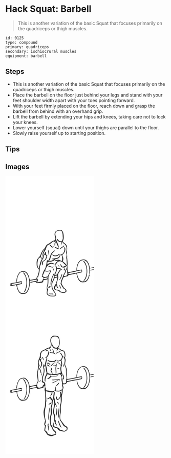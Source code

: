 # Hack Squat: Barbell
> This is another variation of the basic Squat that focuses primarily on the quadriceps or thigh muscles.

``` 
id: 0125 
type: compound 
primary: quadriceps 
secondary: ischiocrural muscles 
equipment: barbell 
``` 

## Steps

 - This is another variation of the basic Squat that focuses primarily on the quadriceps or thigh muscles.
 - Place the barbell on the floor just behind your legs and stand with your feet shoulder width apart with your toes pointing forward.
 - With your feet firmly placed on the floor, reach down and grasp the barbell from behind with an overhand grip.
 - Lift the barbell by extending your hips and knees, taking care not to lock your knees.
 - Lower yourself (squat) down until your thighs are parallel to the floor.
 - Slowly raise yourself up to starting position.

## Tips


## Images

<svg width="276" height="325pt" viewBox="0 0 207 325" xmlns="http://www.w3.org/2000/svg"><g fill="#FFF"><path d="M0 0h207v212.75c-2.97.82-6.01 1.36-9 2.09-1.22-6.33-2.81-13.3-7.93-17.69-3.98-3.5-9.91-2.6-14.29-.45-7.43 5.52-8.97 15.58-9.37 24.24-6.39 1.29-12.72 3.04-19.2 3.83-.23-.44-.67-1.32-.9-1.76-.2-5.34-1.66-10.69-.47-16 .18-5.66-.61-11.3-1.06-16.92.71-5.38-1.41-10.68-.36-16.02.74-5.02.74-10.78-2.63-14.9-2.69-1.96-5.76-3.53-7.27-6.69 3.07-5.32 2.36-11.65 1.65-17.47-.39-3.64-2.21-6.94-5.06-9.22-4.48.15-9.34.39-13.03 3.27-2.87 2.83-3.48 7.4-2.11 11.11 1.05 2.9 2.05 6.31.39 9.19-3.75 1.74-7.87 2.9-10.86 5.93-2.97 3.01-7.83 3.45-10.1 7.23-1.73 2.29-2.17 5.44-4.5 7.28-4.35 3.69-6.7 9.09-8.59 14.34-1.35 4.28-5.81 6.48-7.46 10.6-2.24 4.07-1.65 8.85-1.54 13.29.08 3.62 2.15 6.84 4.8 9.18 1.33 5.78-1.3 11.27-2.7 16.76-1.71 1.59-2.6 3.71-2.93 6-4.95.91-9.83 2.23-14.83 2.85-1.85-3.38-1.67-7.59-3.51-11.06-1.89-4.67-5.52-9.44-10.95-9.81-3.91.47-8.52.83-11.01 4.35-4.75 6.32-6.34 14.41-6.84 22.15-4.69.97-9.62 1.15-14.1 2.95.57.83 1.13 1.67 1.71 2.51l.73-2.22c.13 1.14.27 2.28.4 3.43-.8-.64-2.38-1.93-3.18-2.57.3 1.1.88 3.3 1.18 4.4l.92.43c4.02-1.2 8.21-1.54 12.23-2.71 1.89 3.84 1.92 8.36 3.94 12.19 1.84 4.05 5.03 8.47 9.87 8.78 3.92-.3 8.69.23 11.32-3.36 6.34-7.62 7.37-18.19 6.75-27.74 5.95-.12 11.76-2.48 17.62-2.39.03.45.09 1.34.11 1.78-5.42 2.12-11.57 2.22-16.92 4.08.2.29.6.88.79 1.18 3.99-.46 7.88-1.58 11.87-2.05 1.7 1.36 3.34 3.91 5.84 2.97 3.45-.86 7.28.27 10.51-1.41 2.09-.87 1.86-3.43 2.46-5.24 3.22-.65 6.42-1.36 9.61-2.12-.1 5.14.32 10.4-1.23 15.38-1.11 3.48-.76 7.18-.12 10.71-.64 3.41-1.94 8 1.42 10.41 3.69 3.57 9.2 3.33 13.96 3.47 2.28.22 4.13-1.29 5.97-2.38-.61-6.59-5.91-11.04-8.38-16.86-.86-5.31-2.09-11.45 1.29-16.16 1.49-2.38 2.62-4.96 3.43-7.64 2.21-.5 4.44-.9 6.67-1.26-1.04 4.83-1.7 9.83-3.61 14.42-1.9 3.71-5.95 7.6-4.08 12.08 1.14 3.14 4.78 3.5 7.61 3.96 3.39.08 4.85 3.94 8.03 4.58 3.93 1.1 8.85 2.27 12-1.17 2.05-1.17 1.35-3.5.41-5.16-1.14-2.67-4.87-2.81-5.8-5.65-1.5-3.11-3.8-5.84-4.93-9.1.04-5.24 2.85-9.91 4.86-14.6 3.28-1.1 6.66-1.83 10.08-2.34.29-.62.88-1.87 1.17-2.49 6.19-1.54 12.61-2.14 18.68-4.14 1.45 6.5 2.79 13.62 7.95 18.34 3.47 3.74 9.08 2.56 13.51 1.89 6.22-3.33 8.29-10.87 9.77-17.26-.63.06-1.25.09-1.86.18-.93 6.68-4.41 15.91-12.56 15.69 7.02-5.87 8.46-15.57 8.71-24.19-.22-7.82-1.59-16.15-6.64-22.42-.74-1.15-2.19-1.16-3.36-1.48 3.44 4.45 6.64 9.31 7.59 14.96 1.25 7.36 1.18 15.12-1.11 22.27-1.27 4.03-4.32 7.13-5.84 11.03-6.15.66-10.16-4.71-12.21-9.75-1.07-2.79-1.64-5.74-2.77-8.51.15-.29.44-.87.59-1.16 3.71-.43 7.35-1.27 11.02-2 1.05-2.18.64-4.43-.32-6.55-4.04.74-8.08 1.49-12.1 2.31 2.09-7 2.04-15.09 7.35-20.72 2.3-3.27 6.54-3.13 10.04-3.96 2.87 1.55 6 3.05 7.78 5.94 3.98 6.52 5.25 14.41 4.86 21.96-.18 2.13.07 4.3 1.05 6.23.27-3.22.39-6.44.33-9.67 2.98-.05 5.9-.61 8.78-1.33l.01.85V325H0V0z"/><path d="M119.46 129.51c2.82-1.95 6.43-1.95 9.71-2.29 1.48 1.05 3.56 1.84 3.92 3.86 1.19 4.21 1.14 8.64 1.49 12.97.34 2.86-1.29 5.43-1.88 8.15-3.16.52-6.92-.36-8.79-3.15-.77-1.17-1.8-2.1-3.22-2.39.24 5.46 5.86 7.89 10.67 7.54-.63 2.64-1.56 5.36-.87 8.09 1-2.91 1.62-5.93 2.36-8.91 1.71 2.87 4.17 5.08 7.13 6.62 1.98 2.95 3.62 6.34 3.6 9.97.16 3.76-2.07 7.44-.73 11.17 1.55 3.93-.82 7.98.2 11.95 1 5.21.15 10.7 1.99 15.77-3.66-3.13-6.62-7.13-10.65-9.76 1.16-1.85 1.54-4.03 1.46-6.18.21-2.89-2.06-5.13-2.46-7.89.39-1.87 2.26-2.77 3.4-4.14 3.35-4.2 5.91-11.08 1.55-15.42-.1 1.56-.09 3.11.05 4.67.64 3.62-1.33 7.11-3.07 10.16-2.27 1.9-5.29 3.79-8.34 3.52-.23-.43-.7-1.3-.93-1.73-2.72 1.2-5.01 3.48-8.19 3.44-2.98.75-5.42-1.38-7.95-2.55 1.22 5.04 7.25 4.48 11.23 3.93 1.93-.15 3.13-2.67 5-2.28.37.29 1.11.88 1.48 1.17-1.06 1.84-2.53 3.43-4.18 4.75-4.77 1.54-9.87 1.81-14.73 2.8 1.24.64 2.46 1.35 3.69 2.01l.66-1.28c1.04 1.72-1.98 4-3.69.94l2.2 2.31c-.54-.25-1.62-.74-2.16-.99-1.4 2.73-5.11 1.57-7.5 2.66 4.57-4.95 4.37-11.96 7.44-17.62 2.06-2.39 4.63-4.3 6.68-6.73-.09-.31-.27-.93-.37-1.24-2.45 2.3-5.31 4.13-7.65 6.54-3.86 5.81-3.72 13.46-8.41 18.83-.19-.75-.56-2.25-.74-3.01-2.84 2.74-1.79 6.83-2.78 10.27-1.23 4.03-1.37 8.51-4.01 11.98-3.71 4.84-4.74 10.94-6.89 16.5 1.62 1.12 3.11 2.39 4.58 3.7-1.95 2.4-2.28 5.73-4.13 8.12-3.3.68-6.67 1.04-9.91 2.03-.65-.29-1.96-.85-2.61-1.14l-.04-1.22c.86.05 2.58.14 3.44.18-.1-1.53-.16-3.05-.22-4.58-.34-.36-1.01-1.1-1.34-1.46-.44-2.34.37-4.23 2.44-5.38.43-4.05 2.45-7.72 2.73-11.81.96-4.9-.28-10.2 2.21-14.75 2.33-4.63 1.87-10.45 5.63-14.35 2-2.18 2.02-5.36 1.63-8.11 1.29-.46 2.21-1.34 2.76-2.64 1.13 1.27 2.45 2.34 3.91 3.21-1.41 4.49-2.43 10.81-8 11.74-2.92 2.76-3.6 7.33-1.85 10.91 2.31-2.67.24-6.91 2.84-9.66 5.08-2.01 8.58-7.19 8.05-12.72.52-.68 1.04-1.36 1.57-2.04-.44-.11-1.31-.35-1.75-.47-4.12-.19.51-6.79-4.07-6.3-.78 2.64-1.9 5.16-3.15 7.6-2.1-3.94 1.37-7.99 3.25-11.33 3.11-4.34 2.55-11.26 8.06-13.7 5.37-1.53 8.13-7.2 13.77-8.35-.44.81-1.33 2.44-1.78 3.25 1.76-1.11 3.4-2.38 5.07-3.61a58.16 58.16 0 0 1-3.32 6.48c.2 1.69.4 3.38.65 5.07 2.33-2.66.41-6.72 3-9.35 1.78 4.22 3.48 8.5 5.31 12.71l1.21.63c.13-5.72-3.17-10.8-5.09-16.05-1.78-3.51-.59-7.61-2.08-11.21-1.44-3.37-1.22-7.75 1.51-10.41m-15.8 30.31c.59 3.09 3.6 4.86 5.32 7.34 2.11-.17 4.5-.84 5.51-2.91-1.47.31-2.93.67-4.43.83-2.11-1.78-3.81-4.11-6.4-5.26m29.03 5.86c-2.46 1.14-4.36 3.11-5.2 5.72 2.52-.64 3.52-3.44 5.95-4.27a7.455 7.455 0 0 0 4.48-5.02c-2.35-.02-3.26 2.69-5.23 3.57m-17.41-.33c.31.7.68 1.37 1.1 2.02 2.78 1.32 5.52 2.8 8.55 3.5.01-.44.03-1.32.05-1.76-3.19-1.36-6.39-2.74-9.7-3.76m-15.47 7.02c.62 3.95 1.27 7.89 1.42 11.9 2.34-3.61 1.78-9.01-1.42-11.9z"/><path d="M83.12 187.02c2.38-5.64 4.1-11.97 8.92-16.1-1.49 3.06-3.21 6.02-4.38 9.22-1.93 4.05 1.49 8.77-1.18 12.7-1.61-1.6-2.9-3.58-3.36-5.82zM127.98 185.17c1.24-.16 2.48-.33 3.73-.48 1.55 4.32 2.01 8.89 1.04 13.4-3.31.57-5.48-2.85-8.73-2.46-3.06.31-6.29.67-8.96-1.24 3.63-.88 7.9-.7 10.75-3.52a5.952 5.952 0 0 0 2.17-5.7zM77.35 193.3c1.54-1.41 3.09-2.82 4.66-4.2.89 1.77 1.99 3.46 3.81 4.39-4.86 6.4-4.93 14.8-7.79 22.07-4.51-6.65-2.86-15.08-.68-22.26zM108.23 199.64c2.43-.67 4.96-1.43 6.82-3.22 3.01 1.99 6.5 2.12 9.82.86-3.58 2.41-8.44 5.37-8.23 10.26 2.97-1.05 3.37-4.54 5.69-6.3 3.9-4.02 11.03-1.84 14.04 2.26 1.84 3.16 5.83 4.21 7.45 7.53 1.37 4.32-3.22 6.99-3.7 10.94-.19 4-3.41 6.79-4.52 10.48-1.33 3.91-3.09 7.65-4.7 11.44-1.18 2.42-.51 5.28-1.72 7.67 2.01 3.42 4.05 6.83 6.03 10.27.99 1.74 3.15 2.13 4.59 3.39.65 1.17 1.12 2.42 1.64 3.66-1.19.94-2.12 2.49-3.7 2.76-2.26-.1-4.43-.81-6.62-1.28-3.06-.3-3.82-4.49-7-4.51-2.78-.55-6.99.41-7.84-3.22-.41-2.67 1.39-5.56 3.41-7.29.25 2.89.76 7.17 4.68 6.94a5.735 5.735 0 0 0-2.2-2.75c-.07-2.84-1.24-5.44-2.13-8.08 1.4-5.18 3.3-10.23 4.18-15.53-3.09-6.6 3.18-11.97 6.06-17.29.69.1 2.06.31 2.74.41-2.61-3.8-7.9-4.56-12.09-3.47.19-3.43-1.87-6.11-4.98-7.3.81 1.71 1.88 3.28 3.03 4.78-.2 3.3-.2 6.68-1.05 9.89-1.35 3.25-2.86 6.43-3.68 9.87.65.62 1.3 1.23 1.97 1.83l.09-1.31c1.69-.26 3.39-.53 5.08-.76.12.53.35 1.6.46 2.14-1.99.68-4.04 1.14-6.13 1.39l.01-1.85-2.11.92c.2 6.59-5.41 11.32-5.74 17.74.21 3.1.53 6.2.95 9.28 1.06 3.04 3.11 5.63 4.65 8.44 1.63 2.45 5.18 5.1 3.32 8.38-3.36 1.39-7.16.61-10.69.47-2.82.16-4.82-2.1-6.93-3.6-1.47-3.99-.09-8.13 1.3-11.92-4.69-1.46-1.23-6.46-.12-9.34.7-5.8.55-11.67.52-17.5.2-6.06 4.89-10.57 6.5-16.21-4.68-1.31-9.69 2.45-14.06-.28.87-3.16 2.85-6.08 3.75-9.32l2.12-.84c3.53 1.33 7.11 2.61 10.82 3.39 1.42-.27 2.12-1.65 2.99-2.65-1.21.36-2.35.89-3.46 1.48-3.05-2.16-6.85-2.54-10.41-3.24 1.99-2.96 5.6-3.57 8.71-4.71 1.76.37 3.53.71 5.3 1.06.34 1.26.77 2.51 1.41 3.66.12-1.41.23-2.82.31-4.23-5.1-3.74-12.08-2.71-16.81 1.12.29-1.73.54-3.45.66-5.19 2.89-1.7 6.38-.75 9.52-1.52m20.58 5.62c.32 2.33.59 4.99 2.34 6.77 2.64 2.22 6.65 2.4 9.6.69 1.23-.74 1.81-3.09.3-3.83-2.19 1.26-4.34 3.28-7.06 2.99-2.25-1.73-2.83-4.9-5.18-6.62m-6.7 1.59c1.28 2.28 2.92 4.38 4.92 6.09-.93-2.47-2.52-4.87-4.92-6.09m-10.6 8.12c.17 1.89-.67 5.49 2.04 5.81-.3-2.04-.45-4.31-2.04-5.81m25.15 5.24c.52.13 1.55.4 2.07.53.73-1.88 1.22-4.26-.99-5.43-.42 1.62-.77 3.25-1.08 4.9m-23.25 7.47c-4.49 7.92-7.72 16.96-7.42 26.15.32-.46.96-1.4 1.28-1.86.62-5.2 1.84-10.3 3.42-15.29 1.5-3.22 3.15-6.38 4.5-9.67l-1.78.67m15.32 10.07c-1.03 1.89-2.02 3.82-2.72 5.87 2.57-1.78 3.78-4.76 5.13-7.46 1.17-2.51 2.41-5.29 1.61-8.11-1.7 3.08-2.29 6.63-4.02 9.7m-2.59 16.04c.76 3.55 1.78 7.36 4.19 10.16-.03-3.8-1.73-7.35-4.19-10.16m-25.17 8.31c2.64-.69 4.13-3.03 5.32-5.29-2.59-.06-6.54 2.25-5.32 5.29m1.18 12.31c2.31 3.2 7.18.73 10.34 2.76-.4-1.14-.98-2.57-2.41-2.55-2.65.26-5.31.35-7.93-.21zM198.01 215.71c3.03-.06 6.01-.64 8.99-1.15v3.25c-2.98.47-5.94 1.06-8.84 1.91-.04-1.34-.1-2.67-.15-4.01z"/><path d="M120.54 217.06c3.06-.41 6.16-.29 9.1.72-4.3 3.11-5.82 8.36-8.74 12.54-1.4.26-2.8.46-4.22.58 1.03-4.74 4.79-8.68 3.86-13.84zM141.65 222.96c.38-2.35 1.82-4.27 3.08-6.22.14 4-.4 8.18.74 12.06-.18.84-.53 2.51-.71 3.35-2.51.78-5.07 1.4-7.65 1.89.65-4.09 3.91-7.02 4.54-11.08zM176.38 220.46c1.91-.9 3.65 2.14 1.45 3.08-7.17 1.99-14.59 2.8-21.81 4.55-2.62.01-6.96 2.86-8.48-.06.23-.37.7-1.1.93-1.47 5.12-1.69 10.66-1.67 15.8-3.33 3.89-1.5 8.09-1.79 12.11-2.77zM92.29 221.94c3.95 2.32 8.68.81 12.88.04-1.21 4.41-4.74 7.79-5.48 12.37-3.05.88-6.17 1.47-9.34 1.62-1.07-.97-2.15-1.92-3.24-2.86 2.33-3.42 3.52-7.41 5.18-11.17zM34.17 226.24c2.38-2.65 6.21-1.89 9.3-2.91 9.23 3.72 11.89 14.54 12.44 23.51.15 8.22-1.05 17.2-6.45 23.73-2.72 3.47-7.54 2.72-11.42 2.79-4.63-1.17-7.08-5.8-8.62-9.93-1.26-2.9-1.71-6.03-1.78-9.17 3.87-.34 7.67-1.18 11.41-2.22.18-2.24-.21-4.43-1.2-6.44-4.15.5-8.09 2.11-12.28 2.39.34-.53 1.03-1.6 1.37-2.14.77-6.94 2.23-14.39 7.23-19.61m6.93-.86c2.31 3.39 5.12 6.54 6.25 10.58 3.68 11.91 2.5 25.49-4.37 36.04 2.7-.82 3.99-3.52 4.92-5.95 4.07-10.77 4.11-23.13-.27-33.81-1.5-2.76-2.71-6.95-6.53-6.86zM88.8 240.68c1.94-3.41 6.71-3.25 10.18-3.62l1.25.71c-3 2.86-7.48 3.33-11.43 2.91z"/><path d="M15.54 251.59c6.94-.69 13.7-2.45 20.57-3.55 1.76-.82 1.51 1.57 1.91 2.49-7.37 1.58-14.81 2.88-22.17 4.52-.07-.86-.23-2.6-.31-3.46z"/></g><g fill="#333"><path d="M118.08 129.06c3.69-2.88 8.55-3.12 13.03-3.27 2.85 2.28 4.67 5.58 5.06 9.22.71 5.82 1.42 12.15-1.65 17.47 1.51 3.16 4.58 4.73 7.27 6.69 3.37 4.12 3.37 9.88 2.63 14.9-1.05 5.34 1.07 10.64.36 16.02.45 5.62 1.24 11.26 1.06 16.92-1.19 5.31.27 10.66.47 16 .23.44.67 1.32.9 1.76 6.48-.79 12.81-2.54 19.2-3.83.4-8.66 1.94-18.72 9.37-24.24 4.38-2.15 10.31-3.05 14.29.45 5.12 4.39 6.71 11.36 7.93 17.69 2.99-.73 6.03-1.27 9-2.09v1.81c-2.98.51-5.96 1.09-8.99 1.15.05 1.34.11 2.67.15 4.01 2.9-.85 5.86-1.44 8.84-1.91v2.24l-.01-.85c-2.88.72-5.8 1.28-8.78 1.33.06 3.23-.06 6.45-.33 9.67-.98-1.93-1.23-4.1-1.05-6.23.39-7.55-.88-15.44-4.86-21.96-1.78-2.89-4.91-4.39-7.78-5.94-3.5.83-7.74.69-10.04 3.96-5.31 5.63-5.26 13.72-7.35 20.72 4.02-.82 8.06-1.57 12.1-2.31.96 2.12 1.37 4.37.32 6.55-3.67.73-7.31 1.57-11.02 2-.15.29-.44.87-.59 1.16 1.13 2.77 1.7 5.72 2.77 8.51 2.05 5.04 6.06 10.41 12.21 9.75 1.52-3.9 4.57-7 5.84-11.03 2.29-7.15 2.36-14.91 1.11-22.27-.95-5.65-4.15-10.51-7.59-14.96 1.17.32 2.62.33 3.36 1.48 5.05 6.27 6.42 14.6 6.64 22.42-.25 8.62-1.69 18.32-8.71 24.19 8.15.22 11.63-9.01 12.56-15.69.61-.09 1.23-.12 1.86-.18-1.48 6.39-3.55 13.93-9.77 17.26-4.43.67-10.04 1.85-13.51-1.89-5.16-4.72-6.5-11.84-7.95-18.34-6.07 2-12.49 2.6-18.68 4.14-.29.62-.88 1.87-1.17 2.49-3.42.51-6.8 1.24-10.08 2.34-2.01 4.69-4.82 9.36-4.86 14.6 1.13 3.26 3.43 5.99 4.93 9.1.93 2.84 4.66 2.98 5.8 5.65.94 1.66 1.64 3.99-.41 5.16-3.15 3.44-8.07 2.27-12 1.17-3.18-.64-4.64-4.5-8.03-4.58-2.83-.46-6.47-.82-7.61-3.96-1.87-4.48 2.18-8.37 4.08-12.08 1.91-4.59 2.57-9.59 3.61-14.42-2.23.36-4.46.76-6.67 1.26-.81 2.68-1.94 5.26-3.43 7.64-3.38 4.71-2.15 10.85-1.29 16.16 2.47 5.82 7.77 10.27 8.38 16.86-1.84 1.09-3.69 2.6-5.97 2.38-4.76-.14-10.27.1-13.96-3.47-3.36-2.41-2.06-7-1.42-10.41-.64-3.53-.99-7.23.12-10.71 1.55-4.98 1.13-10.24 1.23-15.38-3.19.76-6.39 1.47-9.61 2.12-.6 1.81-.37 4.37-2.46 5.24-3.23 1.68-7.06.55-10.51 1.41-2.5.94-4.14-1.61-5.84-2.97-3.99.47-7.88 1.59-11.87 2.05-.19-.3-.59-.89-.79-1.18 5.35-1.86 11.5-1.96 16.92-4.08-.02-.44-.08-1.33-.11-1.78-5.86-.09-11.67 2.27-17.62 2.39.62 9.55-.41 20.12-6.75 27.74-2.63 3.59-7.4 3.06-11.32 3.36-4.84-.31-8.03-4.73-9.87-8.78-2.02-3.83-2.05-8.35-3.94-12.19-4.02 1.17-8.21 1.51-12.23 2.71l-.92-.43c-.3-1.1-.88-3.3-1.18-4.4.8.64 2.38 1.93 3.18 2.57-.13-1.15-.27-2.29-.4-3.43l-.73 2.22c-.58-.84-1.14-1.68-1.71-2.51 4.48-1.8 9.41-1.98 14.1-2.95.5-7.74 2.09-15.83 6.84-22.15 2.49-3.52 7.1-3.88 11.01-4.35 5.43.37 9.06 5.14 10.95 9.81 1.84 3.47 1.66 7.68 3.51 11.06 5-.62 9.88-1.94 14.83-2.85.33-2.29 1.22-4.41 2.93-6 1.4-5.49 4.03-10.98 2.7-16.76-2.65-2.34-4.72-5.56-4.8-9.18-.11-4.44-.7-9.22 1.54-13.29 1.65-4.12 6.11-6.32 7.46-10.6 1.89-5.25 4.24-10.65 8.59-14.34 2.33-1.84 2.77-4.99 4.5-7.28 2.27-3.78 7.13-4.22 10.1-7.23 2.99-3.03 7.11-4.19 10.86-5.93 1.66-2.88.66-6.29-.39-9.19-1.37-3.71-.76-8.28 2.11-11.11m1.38.45c-2.73 2.66-2.95 7.04-1.51 10.41 1.49 3.6.3 7.7 2.08 11.21 1.92 5.25 5.22 10.33 5.09 16.05l-1.21-.63c-1.83-4.21-3.53-8.49-5.31-12.71-2.59 2.63-.67 6.69-3 9.35-.25-1.69-.45-3.38-.65-5.07a58.16 58.16 0 0 0 3.32-6.48c-1.67 1.23-3.31 2.5-5.07 3.61.45-.81 1.34-2.44 1.78-3.25-5.64 1.15-8.4 6.82-13.77 8.35-5.51 2.44-4.95 9.36-8.06 13.7-1.88 3.34-5.35 7.39-3.25 11.33 1.25-2.44 2.37-4.96 3.15-7.6 4.58-.49-.05 6.11 4.07 6.3.44.12 1.31.36 1.75.47-.53.68-1.05 1.36-1.57 2.04.53 5.53-2.97 10.71-8.05 12.72-2.6 2.75-.53 6.99-2.84 9.66-1.75-3.58-1.07-8.15 1.85-10.91 5.57-.93 6.59-7.25 8-11.74-1.46-.87-2.78-1.94-3.91-3.21-.55 1.3-1.47 2.18-2.76 2.64.39 2.75.37 5.93-1.63 8.11-3.76 3.9-3.3 9.72-5.63 14.35-2.49 4.55-1.25 9.85-2.21 14.75-.28 4.09-2.3 7.76-2.73 11.81-2.07 1.15-2.88 3.04-2.44 5.38.33.36 1 1.1 1.34 1.46.06 1.53.12 3.05.22 4.58-.86-.04-2.58-.13-3.44-.18l.04 1.22c.65.29 1.96.85 2.61 1.14 3.24-.99 6.61-1.35 9.91-2.03 1.85-2.39 2.18-5.72 4.13-8.12-1.47-1.31-2.96-2.58-4.58-3.7 2.15-5.56 3.18-11.66 6.89-16.5 2.64-3.47 2.78-7.95 4.01-11.98.99-3.44-.06-7.53 2.78-10.27.18.76.55 2.26.74 3.01 4.69-5.37 4.55-13.02 8.41-18.83 2.34-2.41 5.2-4.24 7.65-6.54.1.31.28.93.37 1.24-2.05 2.43-4.62 4.34-6.68 6.73-3.07 5.66-2.87 12.67-7.44 17.62 2.39-1.09 6.1.07 7.5-2.66.54.25 1.62.74 2.16.99l-2.2-2.31c1.71 3.06 4.73.78 3.69-.94l-.66 1.28c-1.23-.66-2.45-1.37-3.69-2.01 4.86-.99 9.96-1.26 14.73-2.8 1.65-1.32 3.12-2.91 4.18-4.75-.37-.29-1.11-.88-1.48-1.17-1.87-.39-3.07 2.13-5 2.28-3.98.55-10.01 1.11-11.23-3.93 2.53 1.17 4.97 3.3 7.95 2.55 3.18.04 5.47-2.24 8.19-3.44.23.43.7 1.3.93 1.73 3.05.27 6.07-1.62 8.34-3.52 1.74-3.05 3.71-6.54 3.07-10.16a30.34 30.34 0 0 1-.05-4.67c4.36 4.34 1.8 11.22-1.55 15.42-1.14 1.37-3.01 2.27-3.4 4.14.4 2.76 2.67 5 2.46 7.89.08 2.15-.3 4.33-1.46 6.18 4.03 2.63 6.99 6.63 10.65 9.76-1.84-5.07-.99-10.56-1.99-15.77-1.02-3.97 1.35-8.02-.2-11.95-1.34-3.73.89-7.41.73-11.17.02-3.63-1.62-7.02-3.6-9.97-2.96-1.54-5.42-3.75-7.13-6.62-.74 2.98-1.36 6-2.36 8.91-.69-2.73.24-5.45.87-8.09-4.81.35-10.43-2.08-10.67-7.54 1.42.29 2.45 1.22 3.22 2.39 1.87 2.79 5.63 3.67 8.79 3.15.59-2.72 2.22-5.29 1.88-8.15-.35-4.33-.3-8.76-1.49-12.97-.36-2.02-2.44-2.81-3.92-3.86-3.28.34-6.89.34-9.71 2.29m-36.34 57.51c.46 2.24 1.75 4.22 3.36 5.82 2.67-3.93-.75-8.65 1.18-12.7 1.17-3.2 2.89-6.16 4.38-9.22-4.82 4.13-6.54 10.46-8.92 16.1m44.86-1.85c.37 2.17-.45 4.34-2.17 5.7-2.85 2.82-7.12 2.64-10.75 3.52 2.67 1.91 5.9 1.55 8.96 1.24 3.25-.39 5.42 3.03 8.73 2.46.97-4.51.51-9.08-1.04-13.4-1.25.15-2.49.32-3.73.48m-50.63 8.13c-2.18 7.18-3.83 15.61.68 22.26 2.86-7.27 2.93-15.67 7.79-22.07-1.82-.93-2.92-2.62-3.81-4.39-1.57 1.38-3.12 2.79-4.66 4.2m30.88 6.34c-3.14.77-6.63-.18-9.52 1.52-.12 1.74-.37 3.46-.66 5.19 4.73-3.83 11.71-4.86 16.81-1.12-.08 1.41-.19 2.82-.31 4.23-.64-1.15-1.07-2.4-1.41-3.66-1.77-.35-3.54-.69-5.3-1.06-3.11 1.14-6.72 1.75-8.71 4.71 3.56.7 7.36 1.08 10.41 3.24 1.11-.59 2.25-1.12 3.46-1.48-.87 1-1.57 2.38-2.99 2.65-3.71-.78-7.29-2.06-10.82-3.39l-2.12.84c-.9 3.24-2.88 6.16-3.75 9.32 4.37 2.73 9.38-1.03 14.06.28-1.61 5.64-6.3 10.15-6.5 16.21.03 5.83.18 11.7-.52 17.5-1.11 2.88-4.57 7.88.12 9.34-1.39 3.79-2.77 7.93-1.3 11.92 2.11 1.5 4.11 3.76 6.93 3.6 3.53.14 7.33.92 10.69-.47 1.86-3.28-1.69-5.93-3.32-8.38-1.54-2.81-3.59-5.4-4.65-8.44-.42-3.08-.74-6.18-.95-9.28.33-6.42 5.94-11.15 5.74-17.74l2.11-.92-.01 1.85c2.09-.25 4.14-.71 6.13-1.39-.11-.54-.34-1.61-.46-2.14-1.69.23-3.39.5-5.08.76l-.09 1.31c-.67-.6-1.32-1.21-1.97-1.83.82-3.44 2.33-6.62 3.68-9.87.85-3.21.85-6.59 1.05-9.89-1.15-1.5-2.22-3.07-3.03-4.78 3.11 1.19 5.17 3.87 4.98 7.3 4.19-1.09 9.48-.33 12.09 3.47-.68-.1-2.05-.31-2.74-.41-2.88 5.32-9.15 10.69-6.06 17.29-.88 5.3-2.78 10.35-4.18 15.53.89 2.64 2.06 5.24 2.13 8.08 1.02.68 1.75 1.6 2.2 2.75-3.92.23-4.43-4.05-4.68-6.94-2.02 1.73-3.82 4.62-3.41 7.29.85 3.63 5.06 2.67 7.84 3.22 3.18.02 3.94 4.21 7 4.51 2.19.47 4.36 1.18 6.62 1.28 1.58-.27 2.51-1.82 3.7-2.76-.52-1.24-.99-2.49-1.64-3.66-1.44-1.26-3.6-1.65-4.59-3.39-1.98-3.44-4.02-6.85-6.03-10.27 1.21-2.39.54-5.25 1.72-7.67 1.61-3.79 3.37-7.53 4.7-11.44 1.11-3.69 4.33-6.48 4.52-10.48.48-3.95 5.07-6.62 3.7-10.94-1.62-3.32-5.61-4.37-7.45-7.53-3.01-4.1-10.14-6.28-14.04-2.26-2.32 1.76-2.72 5.25-5.69 6.3-.21-4.89 4.65-7.85 8.23-10.26-3.32 1.26-6.81 1.13-9.82-.86-1.86 1.79-4.39 2.55-6.82 3.22m12.31 17.42c.93 5.16-2.83 9.1-3.86 13.84 1.42-.12 2.82-.32 4.22-.58 2.92-4.18 4.44-9.43 8.74-12.54-2.94-1.01-6.04-1.13-9.1-.72m21.11 5.9c-.63 4.06-3.89 6.99-4.54 11.08 2.58-.49 5.14-1.11 7.65-1.89.18-.84.53-2.51.71-3.35-1.14-3.88-.6-8.06-.74-12.06-1.26 1.95-2.7 3.87-3.08 6.22m34.73-2.5c-4.02.98-8.22 1.27-12.11 2.77-5.14 1.66-10.68 1.64-15.8 3.33-.23.37-.7 1.1-.93 1.47 1.52 2.92 5.86.07 8.48.06 7.22-1.75 14.64-2.56 21.81-4.55 2.2-.94.46-3.98-1.45-3.08m-84.09 1.48c-1.66 3.76-2.85 7.75-5.18 11.17 1.09.94 2.17 1.89 3.24 2.86 3.17-.15 6.29-.74 9.34-1.62.74-4.58 4.27-7.96 5.48-12.37-4.2.77-8.93 2.28-12.88-.04m-58.12 4.3c-5 5.22-6.46 12.67-7.23 19.61-.34.54-1.03 1.61-1.37 2.14 4.19-.28 8.13-1.89 12.28-2.39.99 2.01 1.38 4.2 1.2 6.44-3.74 1.04-7.54 1.88-11.41 2.22.07 3.14.52 6.27 1.78 9.17 1.54 4.13 3.99 8.76 8.62 9.93 3.88-.07 8.7.68 11.42-2.79 5.4-6.53 6.6-15.51 6.45-23.73-.55-8.97-3.21-19.79-12.44-23.51-3.09 1.02-6.92.26-9.3 2.91m54.63 14.44c3.95.42 8.43-.05 11.43-2.91l-1.25-.71c-3.47.37-8.24.21-10.18 3.62m-73.26 10.91c.08.86.24 2.6.31 3.46 7.36-1.64 14.8-2.94 22.17-4.52-.4-.92-.15-3.31-1.91-2.49-6.87 1.1-13.63 2.86-20.57 3.55z"/><path d="M103.66 159.82c2.59 1.15 4.29 3.48 6.4 5.26 1.5-.16 2.96-.52 4.43-.83-1.01 2.07-3.4 2.74-5.51 2.91-1.72-2.48-4.73-4.25-5.32-7.34zM132.69 165.68c1.97-.88 2.88-3.59 5.23-3.57a7.455 7.455 0 0 1-4.48 5.02c-2.43.83-3.43 3.63-5.95 4.27.84-2.61 2.74-4.58 5.2-5.72zM115.28 165.35c3.31 1.02 6.51 2.4 9.7 3.76-.02.44-.04 1.32-.05 1.76-3.03-.7-5.77-2.18-8.55-3.5-.42-.65-.79-1.32-1.1-2.02zM99.81 172.37c3.2 2.89 3.76 8.29 1.42 11.9-.15-4.01-.8-7.95-1.42-11.9zM128.81 205.26c2.35 1.72 2.93 4.89 5.18 6.62 2.72.29 4.87-1.73 7.06-2.99 1.51.74.93 3.09-.3 3.83-2.95 1.71-6.96 1.53-9.6-.69-1.75-1.78-2.02-4.44-2.34-6.77zM122.11 206.85c2.4 1.22 3.99 3.62 4.92 6.09-2-1.71-3.64-3.81-4.92-6.09zM111.51 214.97c1.59 1.5 1.74 3.77 2.04 5.81-2.71-.32-1.87-3.92-2.04-5.81zM136.66 220.21c.31-1.65.66-3.28 1.08-4.9 2.21 1.17 1.72 3.55.99 5.43-.52-.13-1.55-.4-2.07-.53zM41.1 225.38c3.82-.09 5.03 4.1 6.53 6.86 4.38 10.68 4.34 23.04.27 33.81-.93 2.43-2.22 5.13-4.92 5.95 6.87-10.55 8.05-24.13 4.37-36.04-1.13-4.04-3.94-7.19-6.25-10.58zM113.41 227.68l1.78-.67c-1.35 3.29-3 6.45-4.5 9.67-1.58 4.99-2.8 10.09-3.42 15.29-.32.46-.96 1.4-1.28 1.86-.3-9.19 2.93-18.23 7.42-26.15zM128.73 237.75c1.73-3.07 2.32-6.62 4.02-9.7.8 2.82-.44 5.6-1.61 8.11-1.35 2.7-2.56 5.68-5.13 7.46.7-2.05 1.69-3.98 2.72-5.87zM126.14 253.79c2.46 2.81 4.16 6.36 4.19 10.16-2.41-2.8-3.43-6.61-4.19-10.16zM100.97 262.1c-1.22-3.04 2.73-5.35 5.32-5.29-1.19 2.26-2.68 4.6-5.32 5.29zM102.15 274.41c2.62.56 5.28.47 7.93.21 1.43-.02 2.01 1.41 2.41 2.55-3.16-2.03-8.03.44-10.34-2.76z"/></g></svg>
<svg width="276" height="325pt" viewBox="0 0 207 325" xmlns="http://www.w3.org/2000/svg"><g fill="#FFF"><path d="M0 0h207v137.76c-2.98.83-6.03 1.39-9.04 2.11-1.2-6.35-2.79-13.34-7.93-17.74-4-3.44-9.88-2.55-14.24-.4-7.42 5.48-8.83 15.48-9.43 24.05-7.06 1.77-14.2 3.21-21.4 4.26.13-6.69-1.75-13.28-1.12-19.98.71-5.07-2.62-9.3-3.76-14-.43-5.32 2.7-10.77-.33-15.79 1.5-4.62 1.18-9.83-.79-14.24-1.93-4.1-7.3-2.78-9.99-5.94-1.53-1.67-3.8-1.93-5.93-2.11 4.93-6.08 5.37-14.57 3.51-21.89-.36-2.83-1.75-5.89-4.62-6.89-3.36-.82-6.86-.53-10.29-.57-1.62 1.38-3.45 2.58-4.74 4.31-1.78 3.74-2.11 8.19-.78 12.14 1.15 3.26.92 7.16-1.17 9.98-3.39 1.66-7.21 2.33-10.41 4.4-3.86 2.59-9.28 3.16-11.65 7.65-2.88 3.96-1.05 9.15-3.22 13.32-2.43 5.11-4.13 10.98-2.41 16.57-.09 4.4-1.45 8.74-1.85 13.15-1.85 7.56-.52 15.32.46 22.88.7 3.86-3.73 6.64-2.36 10.52-5.56 1-11.2 1.71-16.64 3.29-1.33-8.07-4.41-18.23-13.59-20.12-3.6 1.04-8.03.85-10.59 4.03-5.15 6.32-6.8 14.74-7.31 22.69-4.7.99-9.6 1.25-14.13 2.94.55.85 1.12 1.69 1.69 2.53l.61-2.2c.16.87.48 2.61.65 3.48-1.1-.86-2.19-1.71-3.29-2.56.28 1.07.83 3.2 1.11 4.27 4.6.61 9.55-2.61 14.4-1.49.26 6.49 2.56 13.31 7.31 17.89 3.51 3.48 8.77 2.12 13.1 1.59 4.01-1.9 6.3-6.08 7.8-10.07 2.65-6.77 2.92-14.17 2.48-21.35 5.25-1.2 10.58-1.98 15.91-2.67-.43 1.15-.87 2.3-1.31 3.45-3.95.35-7.88.96-11.75 1.82-1.53.09-2.27 1.43-2.53 2.78 5.67-1.54 11.46-2.51 17.22-3.55-.11.69-.34 2.08-.45 2.78 5.21-.87 11.08-.67 15.6-3.7.03-1.21.16-2.41.08-3.62l1.42 1.47c.42.03 1.26.09 1.68.11l.86-.15c-.14-2.73-.38-5.45-.71-8.16-1.13-1.94-3.89-2.26-4.95-4.19-.89-4.44-.62-9.21 1.41-13.32 2.05-6.21 3.1-13.19.75-19.47.99-1.27 1.99-2.55 3.02-3.79 1.69 5.38 1.12 11.2 3.13 16.56-.29 1.59-.54 3.19-.76 4.79-2.9 3.81-4.07 8.76-3.74 13.48-.09 1.41.85 2.34 1.66 3.33.45-3.74.06-7.65 1.52-11.2 1.02-2.29 2.43-4.36 3.66-6.53 2.08.58 4.17 1.21 6.31 1.53 1.21-.35 1.62-1.68 2.52-2.43-2.39-.25-4.87-.27-7.05-1.42-.44-.06-1.33-.16-1.77-.21-1.63-6.46-1.07-13.45-4.33-19.46 1.52-4.47 2.06-9.18 3.37-13.71.49-1.35-.18-2.74-.36-4.08 3.81-3.48 6.1-9.62 3.25-14.32-.72 4.02-1.02 8.38-3.4 11.83-1.55 1.33-3.02 2.76-4.72 3.89 1.34-.15 2.67-.32 4.01-.49-.58 4.52-2.72 8.65-3.41 13.15-.34 2.27-1.56 4.24-2.57 6.26l-.96-4.57c-1.47 3.29-1.42 7-.46 10.43 1.6 5.96.03 12.22-2.22 17.8-1.41 3.33-.94 7.02-.86 10.53-.28.7-.56 1.4-.85 2.09l1.74 2.49c1.29.46 2.59.91 3.89 1.37-.21 1.06-.41 2.13-.6 3.2-1.19 1.16-2.31 2.38-3.47 3.58-.06.66-.18 2-.25 2.67-3.19.39-6.29 1.28-9.34 2.26.04-.55.13-1.67.18-2.22-1.01-.49-1.98-1.04-2.92-1.64-.05-1.73-.31-3.45-.18-5.17.76-3.15 3.76-5.56 3.28-9.03-.64-7.37-2.19-14.76-.99-22.18 1.94-3.97 1-8.78 3.64-12.51-2.2-4.04-3.25-9.01-.18-12.96l-.5-1.1c.31.46.94 1.37 1.25 1.83.52 2.24 1.95 3.97 3.08 5.91.66 4.88-1.54 9.63-4.47 13.43.38 3.57 3.07 6.51 3.15 10.21l1.31.99c.12 1.76.25 3.53.38 5.3.28-.39.85-1.16 1.13-1.55-1.46-5.15-1.79-10.66-4.5-15.4 4-3.8 6.9-10.1 4.51-15.46-.62-.28-1.87-.85-2.5-1.13.6-2.74 1.19-5.48 1.88-8.19-.97 1.16-1.92 2.31-2.84 3.51-.5-.44-1.08-.71-1.74-.81.99-.9 1.98-1.79 2.98-2.67-.44-5.58-.46-12.72 5.13-15.85 5.13-1.62 9.43-5 14.58-6.58l-.54 2.53c4.77-3.4 7.13-9.76 5.43-15.41-1.2-4.27-1.57-9.91 2.27-12.97 3.01-1.45 6.65-1.82 9.9-1.1 5.41 1.63 6.53 8.22 6.19 13.1-.21 4.45-.68 10.63-5.68 12.29-3.68 1.4-7.23-1.4-9.32-4.2-.03-.86-.05-1.73-.07-2.59-.45.07-1.37.22-1.83.29.62 2.46.91 5.29 3.03 6.99 2.27 2.09 5.5 2.27 8.42 2.44-.25 2.16-.43 4.33-.44 6.5.57-1.47 1.14-2.94 1.84-4.36.47.47 1.41 1.42 1.88 1.9-.47-1.39-.93-2.77-1.4-4.15 2.71.28 4.86 1.9 6.87 3.59 2.29 1.91 6.11 1.27 7.85 3.94.95 2.68 1.45 5.52 1.68 8.36.07 1.52-.17 3.79-2.17 3.97.91 2.27 2.08 4.53 2.22 7.02.01 3.94-1.55 7.92-.52 11.83 1.59 3.23 3.49 6.5 3.43 10.23-.12 6.01.36 12.01 1.33 17.95.51 1.91-.41 3.71-.93 5.51-.09 2.19-.07 4.39-.28 6.58-1.54 2.59-4.88 2.17-7.4 1.71-.01-3.62-1.27-7.18-.75-10.8-2.5-2.74-.45-6.69-1.51-9.97l-1.44.9c-.01-1.18.05-2.36.01-3.54-.26 3.03 2.62 2.79 2.32.42-2.27-5.61-3.47-12.14-1.06-17.91 1.83-4.24.38-8.94-.86-13.14 1.7-2.5 2.91-5.3 3.17-8.35l.32 2.42c.56-.62 1.12-1.24 1.69-1.86-3.99-2.17-3.39-9-8.87-9.19 2.03 3.09 5.55 6.02 4.73 10.14-.41 4.77-4.8 8.52-9.58 8.21-.86-.81-1.75-1.59-2.65-2.35-.79 2.04.95 3.42 2.77 3.83 2.56-.04 4.98-.99 7.42-1.68.3 3.32.44 6.65.73 9.98-.35.19-1.07.57-1.42.75-1.07-4.02-5.06-7.62-9.4-6.34l.24 1.36c.78-.2 1.56-.41 2.34-.61 2.81 1.49 5.3 3.51 6.11 6.74l-.08-1.5c.44.59.88 1.17 1.32 1.77-2.69 4.94-.88 10.62-.43 15.87-3.31 1.72-6.96 2.46-10.59 3.13.57-4.3.45-8.66-.53-12.88.95-3.66 1.69-7.41 1.54-11.21l-2.05-.52c.08 1.4.17 2.81.26 4.22-2.48-.64-5.02-.6-7.02 1.17 1.16-.26 2.32-.55 3.47-.85 1.12.33 2.25.68 3.37 1.03-2.14 6.28.27 12.71-.38 19.12-2.46-.04-4.92-.09-7.38-.13-.05-3.05-1.29-5.84-3.16-8.21.82-.45 1.64-.9 2.46-1.36-.94-2.1-1.17-4.87-3.52-5.94.38 1.48.81 2.95 1.28 4.41-.7.64-1.38 1.28-2.05 1.95 1.25 2.76 2.75 5.49 3.29 8.51l-1.72 1.47c.32.35.97 1.05 1.29 1.4 6.64.13 13.52.67 19.76-2.16 1.81 3.27 4.98 6.65 3.53 10.66-1.14 4.17 1.45 8.13 1.01 12.33-.34 3.8 1.9 7.27 1.44 11.08-1.74 1.69-3.17 3.97-5.69 4.52-3.29 1.19-6.81.3-10.21.5.34-3.41-.28-6.79-.76-10.15-1.92 2.76-1.39 6.04-.76 9.14-2.42 1.23-4.9 2.93-7.77 2.44-4.6-.57-9.05-2.13-13.72-2.26-.23-2.38-.15-4.92-1.45-7.03-.3-.06-.91-.17-1.21-.22-.29 2.3-.99 4.67-.59 7 1.86 5.11.96 10.65 1.55 15.96.66 6.36-.7 12.66-.69 19.01.12 4.17-2.11 7.88-2.81 11.91-1.88 8.19 1.25 16.29 3.03 24.21-.66 4.01-3.67 8.93-.14 12.35-.54 3.67-1.6 7.3-1.58 11.03 2.51 2.62 4.45 5.65 6.23 8.8 3.75 2.95 8.55 5.07 13.4 3.85 2.28-1.59 4.69-3.01 7.57-2.96.01-2.44.75-5.05-.42-7.33-1.92-2.07-4.54-3.54-5.77-6.19-1.75-3.67-2.76-7.75-5.54-10.85-.94-5.51-.59-11.13.08-16.64.6-4.13 2.93-7.89 2.87-12.13.07-3.43-1.2-6.71-1.37-10.12.43-3.73 2.46-7.13 2.36-10.95-.12-3.19 1.1-6.13 2.58-8.88-.27 3.7.79 7.25 1.34 10.85-.99 6.33-2.7 12.6-2.81 19.05-.21 3.51 1.7 6.61 2.3 9.99 1.25 6.89.17 14.28-3.38 20.36.04.7.11 2.09.15 2.78 2.25 2.22 5.04 3.7 8.16 4.24 4.2.37 4.57 6.39 8.92 6.5 4.09.27 8.18 3.24 12.21 1.27 2.59-.85 4.48-2.85 5.7-5.24-.55-1.96.12-4.86-2.06-5.91-5.7-2.31-8.35-8.24-12.17-12.65-4.59-4.74-3.56-12-2.29-17.88 1.62-6.35-.52-12.9.91-19.27.84-4.37 1.89-8.75 1.86-13.23.13-3.3-.23-6.65.48-9.9.84-4.25 2.23-8.51 1.6-12.9.87-2 2.02-4.01 2.02-6.26-.48-2.26-1.26-4.43-2.04-6.6 3.93.19 9.94-.52 10.2-5.56 7.59-1.35 15.15-2.85 22.69-4.45.12 6.9 2.56 14.12 7.78 18.83 3.27 3.18 8.21 2.02 12.28 1.66 3.72-1.18 5.96-4.83 7.52-8.18 3.52-7.42 4-15.87 3.31-23.94 3.03-.11 6.03-.59 8.99-1.27v3.37c-2.84.94-6.64.25-8.65 2.89 2.91-.3 5.78-.89 8.64-1.48l.01.76V325H0V0m104.63 80.02c.12 1.75.04 3.5-.2 5.23 2.16-.95 2.58-4.35.2-5.23m5.45-.26c.71 2.81 1.73 5.53 2.55 8.3-2.68-.21-5.49-.38-7.82-1.88-.62.51-1.22 1.05-1.8 1.61 4.78 1.59 10.28 1.01 14.25 4.64.09-2.38-1.98-3.44-3.7-4.48.18-2.97-.83-6.54-3.48-8.19m-16.31 5.09c2.06-.37 4.09-.89 6.15-1.29-1.95-1.98-5.03-1.15-6.15 1.29m32.23.98c-1.77.22-3.55.47-5.32.71-.49 1.44-.96 2.9-1.36 4.37 1.25-.64 2.15-1.68 2.89-2.85 2.79-.6 7.37-.74 7.02-4.76-1.09.82-2.15 1.68-3.23 2.53M85.67 98.95c1.91 2.02 2.2 4.91 3.82 7.09.59-2.49-.44-4.82-1.84-6.82-.31-1.03-1.38-.79-1.98-.27m13.46 4.86c-.03 1.43-.54 3.27 1.26 3.92 5.29 2.83 12.63 3.87 17.71.12.22-1.09.46-2.18.7-3.26-1.73.85-3.11 2.23-4.73 3.24-4.23.61-8.55.18-12.57-1.24-.78-.94-1.58-1.85-2.37-2.78m-2.29 10.05c.85-.17 2.57-.51 3.43-.68.96 1 1.96 1.97 2.93 2.97.91-.47 1.81-.94 2.71-1.41-.48-.1-1.46-.3-1.95-.4-1.36-2.93-5.81-4.04-7.12-.48m16.66-2.01c-3.71 1.57-5 5.92-8.47 7.9 3.3.27 4.97-2.73 6.66-5.01 1.4-2 4.04-1.85 6.14-2.53-1.07-1.45-2.93-.6-4.33-.36m-17.27 5.77c.78.18 2.34.54 3.12.71 1.01 1.3 2.41 2.16 3.88 2.85.3-2.77-2.55-3.8-4.22-5.4-.92.62-1.85 1.23-2.78 1.84m38.98 4.66c1.9-1.94 2.37-5.1 1.91-7.68-1.18 2.4-1.66 5.04-1.91 7.68m-14.35 1.64c1.06 2.19 3.74 1.81 5.75 2.07-1.29-2-3.59-2.18-5.75-2.07m12.91 17c2.12 2.92 2.99 7.05.34 9.97 1.26-.14 2.69-.25 3.26-1.6.99-4.1-.88-8.47-3.28-11.7l-.32 3.33m-27.4-.6c-.85 4.01-4.14 6.94-8.04 7.95.29.34.88 1.02 1.17 1.36 3.28.1 6.12-2.61 7.72-5.26 5.68-1.42 12.37 1.22 17.05-3.28-2.72.63-5.39 1.95-8.24 1.61-2.78-.25-5.57-.26-8.31.28-.34-.94-.79-1.83-1.35-2.66m2.23 10.91c.43.34 1.29 1.01 1.72 1.35 5.54.84 11.19-2.09 16.6-.65-.6.42-1.8 1.25-2.41 1.67.54.11 1.62.33 2.16.45.23-1.4.41-2.81.78-4.18-6.28.51-12.53 1.51-18.85 1.36m-29.43 4.74c2.3.14 3.99-1.31 3.58-3.71-1.23 1.19-2.41 2.44-3.58 3.71m29.82 2.62l.36 1.13c5.23-1.25 9.38-5.23 14.77-5.85-.58-.99-2.2-.98-3.06-.4-4.18 1.33-7.79 4.03-12.07 5.12m8.91 7.61c.98.04 1.89.38 2.61-.55 2.47-1.92 5-4.31 5.68-7.48-3.88 1.35-5.01 5.78-8.29 8.03z"/><path d="M175.03 124.05c2.35-2.56 6.11-2.11 9.2-2.98 3.32 1.68 6.82 3.61 8.48 7.13 5.17 9.97 5.41 22.09 1.95 32.65-1.85 4.92-5.18 11.05-11.41 10.34 6.74-5.61 8.27-14.86 8.64-23.14-.02-8.13-1.38-16.79-6.54-23.35-.65-1.27-2.11-1.21-3.28-1.52 3.77 4.94 7.16 10.45 7.81 16.78 1.18 9.78.66 21.04-6.31 28.72-.2.9-.4 1.79-.59 2.7-6.67 1.04-10.89-5.05-12.94-10.47-1.03-2.86-1.41-5.92-2.79-8.65 3.98-.6 7.91-1.53 11.87-2.28 1.21-2.16.79-4.4-.3-6.5-4.08.75-8.15 1.52-12.22 2.3 1.39-2.7 1.44-5.78 2.05-8.69.93-4.8 2.84-9.57 6.38-13.04z"/><path d="M150.13 150.68c9.26-1.28 18.24-3.91 27.46-5.45 1.58 1.05 1.68 2.16.31 3.35-8.58 2.08-17.39 2.97-26 4.89-2.73.52-5.48 1.61-8.27.83.32-3.31 4.07-3.06 6.5-3.62zM34.15 151.21c2.42-2.58 6.22-2.01 9.36-2.9 8.95 3.61 11.74 13.98 12.36 22.71.33 8.49-.83 17.79-6.38 24.56-2.71 3.47-7.51 2.78-11.39 2.83-4.67-1.15-7.15-5.81-8.71-9.97-1.26-2.92-1.68-6.09-1.83-9.24 3.88-.24 7.65-1.18 11.4-2.14.19-2.23-.16-4.42-1.07-6.45-4.15.53-8.1 2.12-12.29 2.37l1.33-2.21c.75-6.93 2.24-14.35 7.22-19.56m6.93-.76c8.9 9.71 9.92 24.24 6.64 36.46-.82 3.72-3.31 6.69-4.6 10.2 3.51-1.64 4.64-5.62 5.78-8.99 2.99-10.24 2.72-21.63-1.57-31.47-1.43-2.56-2.66-6.45-6.25-6.2z"/><path d="M15.46 176.57c7.54-.55 14.79-3.1 22.31-3.53 0 .65-.01 1.96-.02 2.61-7.31 1.47-14.63 2.85-21.92 4.42-.09-.88-.27-2.63-.37-3.5zM115.45 177.4c5.26 2.36 12.17 2.4 17.04-1.04-.3 2.79-.53 5.6-.97 8.38-2.05-1.29.48-5.75-3.34-4.99 1.29 5.15.73 10.75-2.36 15.15-1 .81-2.24 2.49-3.65 1.4-3.33-.48.81-5.76-3.18-5.5.15 2.63-.65 7.42 2.92 8.01 4.03-.47 6.29-4.55 7.87-7.86-.74 5.99 1.1 12.09-.98 17.95-2.71 7.51.13 15.48-1.29 23.16-.99 4.83-.65 9.79.37 14.58 3.48 3.62 5.26 8.4 8.25 12.36 1.31 2.15 4.19 2.13 5.89 3.83 1.3 1.02 1.77 2.63 2.21 4.15-2.12 2.43-5.44 5.3-8.84 3.66-2.14-1.25-4.6-1.4-6.94-1.98-1.55-1.72-2.41-4.3-4.78-5.06-3.19-1.28-7.22-1.16-9.72-3.72-2.57-5.42 2.71-10.49 2.63-15.95-.07-4.65.9-10.27-2.51-13.99-.95-6.99 1.72-13.65 2.25-20.54 1.77 1.6 2.89 3.69 3.46 6 1.36-1.96-.39-4.16-1.02-6.06-1.92-3.89-2.81-8.13-2.87-12.45-3-4.96.26-10.47-.11-15.8-.41-.37-1.23-1.12-1.64-1.5.4-.75.84-1.48 1.31-2.19m5.76 25.56c.52 2.6 2.48 4.67 2.55 7.41.7-1.38.85-2.93 1.11-4.42-1.1-1.14-2.28-2.21-3.66-2.99m2.91 35.12c-.07 1.07.38 1.8 1.36 2.2-.61-7.87 2.18-15.82.1-23.55-1.72 6.98-2.08 14.21-1.46 21.35m-5.42-6.31c-.4 1.74-.68 3.52-.3 5.29 3.57-5.64 4.06-13.09 1.69-19.29-.63 4.65-.31 9.4-1.39 14m-1.43 13.62c-.73 2.46-1.6 5-1.39 7.61 1.29 1.99 2.71 3.9 3.84 5.99 2.08-2.84-2.24-5.08-1.79-8.01.06-1.91 1.16-4.13-.66-5.59m6.36 1.45c.24 2.64.61 5.33 1.8 7.74 1.61 3.32 2.67 7.33 6.12 9.26-1.57-4.41-4.05-8.44-5.43-12.93a8.15 8.15 0 0 0-2.49-4.07z"/><path d="M94.64 178.3c4.64 1.39 9.34 2.64 14.21 2.86-.66 2.86-2.13 5.38-3.64 7.86 3.31-.76 5.4-5.06 4.96-8.27.86-.16 2.58-.46 3.44-.61-.96 6.67-1.09 13.66-4.19 19.81-1.14 2.19-.85 4.7-.96 7.08.02 2.77-1.49 5.2-1.94 7.88-1.25 5.62.8 11.34-.24 16.98-.41 2.76-1.67 5.3-2.06 8.06-.52 6.07.14 12.19 1.27 18.15.5 3.22 3.96 4.73 4.45 7.92.82 3.65 3.66 6.28 6.61 8.32.35 1.34.97 2.6 1.22 3.96-.06.2-.19.58-.25.78-3.3-.03-6.36 1.43-9.63 1.54-2.96-.32-5.77-1.49-8.39-2.87-1.25-3.18-3.03-6.37-6.4-7.67.65-3.95 1.18-7.95 1.86-11.87-.47-.44-1.39-1.32-1.85-1.76.87-3.25 2.24-6.54 1.24-9.94-2.45-10.6-2.65-21.82.36-32.34 1.13-3.28-.17-6.8.84-10.12.21-1.63 1.18-3.41.26-5 .05-2.07.3-4.16-.15-6.21-.98-4.78-.62-9.7-1.02-14.54m3.47 17.68c.21.31.62.93.82 1.25 2.06-.81 3.99-1.91 5.92-3 1.12 2.15 1.18 6.04 4.6 5.08-.19-3.01-1.86-5.57-3.13-8.21-2.66 1.76-5.42 3.35-8.21 4.88m3.05 13.61c2.95-.38 6.99-1.59 6.38-5.45-1.87 2.17-5.31 2.57-6.38 5.45m1.54 10.92c-1.08 6.93-2.4 13.91-2.03 20.96.3 1.66.03 4.13 2.11 4.67-1.97-10.12 1.1-20.27 1.76-30.36-.9 1.45-1.63 3.01-1.84 4.73m-3.55 35.61c-.72 1.97.37 3.93.65 5.87.75 2.98-.3 6.43 1.72 9.03-.66-4.02.9-8.06-.41-12.01-1.05-2.23.68-4.07 1.85-5.78-1.39.79-3.05 1.35-3.81 2.89z"/></g><g fill="#333"><path d="M106.9 52.94c1.29-1.73 3.12-2.93 4.74-4.31 3.43.04 6.93-.25 10.29.57 2.87 1 4.26 4.06 4.62 6.89 1.86 7.32 1.42 15.81-3.51 21.89 2.13.18 4.4.44 5.93 2.11 2.69 3.16 8.06 1.84 9.99 5.94 1.97 4.41 2.29 9.62.79 14.24 3.03 5.02-.1 10.47.33 15.79 1.14 4.7 4.47 8.93 3.76 14-.63 6.7 1.25 13.29 1.12 19.98 7.2-1.05 14.34-2.49 21.4-4.26.6-8.57 2.01-18.57 9.43-24.05 4.36-2.15 10.24-3.04 14.24.4 5.14 4.4 6.73 11.39 7.93 17.74 3.01-.72 6.06-1.28 9.04-2.11v1.67c-2.96.68-5.96 1.16-8.99 1.27.69 8.07.21 16.52-3.31 23.94-1.56 3.35-3.8 7-7.52 8.18-4.07.36-9.01 1.52-12.28-1.66-5.22-4.71-7.66-11.93-7.78-18.83-7.54 1.6-15.1 3.1-22.69 4.45-.26 5.04-6.27 5.75-10.2 5.56.78 2.17 1.56 4.34 2.04 6.6 0 2.25-1.15 4.26-2.02 6.26.63 4.39-.76 8.65-1.6 12.9-.71 3.25-.35 6.6-.48 9.9.03 4.48-1.02 8.86-1.86 13.23-1.43 6.37.71 12.92-.91 19.27-1.27 5.88-2.3 13.14 2.29 17.88 3.82 4.41 6.47 10.34 12.17 12.65 2.18 1.05 1.51 3.95 2.06 5.91-1.22 2.39-3.11 4.39-5.7 5.24-4.03 1.97-8.12-1-12.21-1.27-4.35-.11-4.72-6.13-8.92-6.5-3.12-.54-5.91-2.02-8.16-4.24-.04-.69-.11-2.08-.15-2.78 3.55-6.08 4.63-13.47 3.38-20.36-.6-3.38-2.51-6.48-2.3-9.99.11-6.45 1.82-12.72 2.81-19.05-.55-3.6-1.61-7.15-1.34-10.85-1.48 2.75-2.7 5.69-2.58 8.88.1 3.82-1.93 7.22-2.36 10.95.17 3.41 1.44 6.69 1.37 10.12.06 4.24-2.27 8-2.87 12.13-.67 5.51-1.02 11.13-.08 16.64 2.78 3.1 3.79 7.18 5.54 10.85 1.23 2.65 3.85 4.12 5.77 6.19 1.17 2.28.43 4.89.42 7.33-2.88-.05-5.29 1.37-7.57 2.96-4.85 1.22-9.65-.9-13.4-3.85-1.78-3.15-3.72-6.18-6.23-8.8-.02-3.73 1.04-7.36 1.58-11.03-3.53-3.42-.52-8.34.14-12.35-1.78-7.92-4.91-16.02-3.03-24.21.7-4.03 2.93-7.74 2.81-11.91-.01-6.35 1.35-12.65.69-19.01-.59-5.31.31-10.85-1.55-15.96-.4-2.33.3-4.7.59-7 .3.05.91.16 1.21.22 1.3 2.11 1.22 4.65 1.45 7.03 4.67.13 9.12 1.69 13.72 2.26 2.87.49 5.35-1.21 7.77-2.44-.63-3.1-1.16-6.38.76-9.14.48 3.36 1.1 6.74.76 10.15 3.4-.2 6.92.69 10.21-.5 2.52-.55 3.95-2.83 5.69-4.52.46-3.81-1.78-7.28-1.44-11.08.44-4.2-2.15-8.16-1.01-12.33 1.45-4.01-1.72-7.39-3.53-10.66-6.24 2.83-13.12 2.29-19.76 2.16-.32-.35-.97-1.05-1.29-1.4l1.72-1.47c-.54-3.02-2.04-5.75-3.29-8.51.67-.67 1.35-1.31 2.05-1.95-.47-1.46-.9-2.93-1.28-4.41 2.35 1.07 2.58 3.84 3.52 5.94-.82.46-1.64.91-2.46 1.36 1.87 2.37 3.11 5.16 3.16 8.21 2.46.04 4.92.09 7.38.13.65-6.41-1.76-12.84.38-19.12-1.12-.35-2.25-.7-3.37-1.03-1.15.3-2.31.59-3.47.85 2-1.77 4.54-1.81 7.02-1.17-.09-1.41-.18-2.82-.26-4.22l2.05.52c.15 3.8-.59 7.55-1.54 11.21.98 4.22 1.1 8.58.53 12.88 3.63-.67 7.28-1.41 10.59-3.13-.45-5.25-2.26-10.93.43-15.87-.44-.6-.88-1.18-1.32-1.77l.08 1.5c-.81-3.23-3.3-5.25-6.11-6.74-.78.2-1.56.41-2.34.61l-.24-1.36c4.34-1.28 8.33 2.32 9.4 6.34.35-.18 1.07-.56 1.42-.75-.29-3.33-.43-6.66-.73-9.98-2.44.69-4.86 1.64-7.42 1.68-1.82-.41-3.56-1.79-2.77-3.83.9.76 1.79 1.54 2.65 2.35 4.78.31 9.17-3.44 9.58-8.21.82-4.12-2.7-7.05-4.73-10.14 5.48.19 4.88 7.02 8.87 9.19-.57.62-1.13 1.24-1.69 1.86l-.32-2.42c-.26 3.05-1.47 5.85-3.17 8.35 1.24 4.2 2.69 8.9.86 13.14-2.41 5.77-1.21 12.3 1.06 17.91.3 2.37-2.58 2.61-2.32-.42.04 1.18-.02 2.36-.01 3.54l1.44-.9c1.06 3.28-.99 7.23 1.51 9.97-.52 3.62.74 7.18.75 10.8 2.52.46 5.86.88 7.4-1.71.21-2.19.19-4.39.28-6.58.52-1.8 1.44-3.6.93-5.51-.97-5.94-1.45-11.94-1.33-17.95.06-3.73-1.84-7-3.43-10.23-1.03-3.91.53-7.89.52-11.83-.14-2.49-1.31-4.75-2.22-7.02 2-.18 2.24-2.45 2.17-3.97-.23-2.84-.73-5.68-1.68-8.36-1.74-2.67-5.56-2.03-7.85-3.94-2.01-1.69-4.16-3.31-6.87-3.59.47 1.38.93 2.76 1.4 4.15-.47-.48-1.41-1.43-1.88-1.9-.7 1.42-1.27 2.89-1.84 4.36.01-2.17.19-4.34.44-6.5-2.92-.17-6.15-.35-8.42-2.44-2.12-1.7-2.41-4.53-3.03-6.99.46-.07 1.38-.22 1.83-.29.02.86.04 1.73.07 2.59 2.09 2.8 5.64 5.6 9.32 4.2 5-1.66 5.47-7.84 5.68-12.29.34-4.88-.78-11.47-6.19-13.1-3.25-.72-6.89-.35-9.9 1.1-3.84 3.06-3.47 8.7-2.27 12.97 1.7 5.65-.66 12.01-5.43 15.41l.54-2.53c-5.15 1.58-9.45 4.96-14.58 6.58-5.59 3.13-5.57 10.27-5.13 15.85-1 .88-1.99 1.77-2.98 2.67.66.1 1.24.37 1.74.81.92-1.2 1.87-2.35 2.84-3.51-.69 2.71-1.28 5.45-1.88 8.19.63.28 1.88.85 2.5 1.13 2.39 5.36-.51 11.66-4.51 15.46 2.71 4.74 3.04 10.25 4.5 15.4-.28.39-.85 1.16-1.13 1.55-.13-1.77-.26-3.54-.38-5.3l-1.31-.99c-.08-3.7-2.77-6.64-3.15-10.21 2.93-3.8 5.13-8.55 4.47-13.43-1.13-1.94-2.56-3.67-3.08-5.91-.31-.46-.94-1.37-1.25-1.83l.5 1.1c-3.07 3.95-2.02 8.92.18 12.96-2.64 3.73-1.7 8.54-3.64 12.51-1.2 7.42.35 14.81.99 22.18.48 3.47-2.52 5.88-3.28 9.03-.13 1.72.13 3.44.18 5.17.94.6 1.91 1.15 2.92 1.64-.05.55-.14 1.67-.18 2.22 3.05-.98 6.15-1.87 9.34-2.26.07-.67.19-2.01.25-2.67 1.16-1.2 2.28-2.42 3.47-3.58.19-1.07.39-2.14.6-3.2-1.3-.46-2.6-.91-3.89-1.37l-1.74-2.49c.29-.69.57-1.39.85-2.09-.08-3.51-.55-7.2.86-10.53 2.25-5.58 3.82-11.84 2.22-17.8-.96-3.43-1.01-7.14.46-10.43l.96 4.57c1.01-2.02 2.23-3.99 2.57-6.26.69-4.5 2.83-8.63 3.41-13.15-1.34.17-2.67.34-4.01.49 1.7-1.13 3.17-2.56 4.72-3.89 2.38-3.45 2.68-7.81 3.4-11.83 2.85 4.7.56 10.84-3.25 14.32.18 1.34.85 2.73.36 4.08-1.31 4.53-1.85 9.24-3.37 13.71 3.26 6.01 2.7 13 4.33 19.46.44.05 1.33.15 1.77.21 2.18 1.15 4.66 1.17 7.05 1.42-.9.75-1.31 2.08-2.52 2.43-2.14-.32-4.23-.95-6.31-1.53-1.23 2.17-2.64 4.24-3.66 6.53-1.46 3.55-1.07 7.46-1.52 11.2-.81-.99-1.75-1.92-1.66-3.33-.33-4.72.84-9.67 3.74-13.48.22-1.6.47-3.2.76-4.79-2.01-5.36-1.44-11.18-3.13-16.56a156.64 156.64 0 0 0-3.02 3.79c2.35 6.28 1.3 13.26-.75 19.47-2.03 4.11-2.3 8.88-1.41 13.32 1.06 1.93 3.82 2.25 4.95 4.19.33 2.71.57 5.43.71 8.16l-.86.15c-.42-.02-1.26-.08-1.68-.11l-1.42-1.47c.08 1.21-.05 2.41-.08 3.62-4.52 3.03-10.39 2.83-15.6 3.7.11-.7.34-2.09.45-2.78-5.76 1.04-11.55 2.01-17.22 3.55.26-1.35 1-2.69 2.53-2.78 3.87-.86 7.8-1.47 11.75-1.82.44-1.15.88-2.3 1.31-3.45-5.33.69-10.66 1.47-15.91 2.67.44 7.18.17 14.58-2.48 21.35-1.5 3.99-3.79 8.17-7.8 10.07-4.33.53-9.59 1.89-13.1-1.59-4.75-4.58-7.05-11.4-7.31-17.89-4.85-1.12-9.8 2.1-14.4 1.49-.28-1.07-.83-3.2-1.11-4.27 1.1.85 2.19 1.7 3.29 2.56-.17-.87-.49-2.61-.65-3.48l-.61 2.2c-.57-.84-1.14-1.68-1.69-2.53 4.53-1.69 9.43-1.95 14.13-2.94.51-7.95 2.16-16.37 7.31-22.69 2.56-3.18 6.99-2.99 10.59-4.03 9.18 1.89 12.26 12.05 13.59 20.12 5.44-1.58 11.08-2.29 16.64-3.29-1.37-3.88 3.06-6.66 2.36-10.52-.98-7.56-2.31-15.32-.46-22.88.4-4.41 1.76-8.75 1.85-13.15-1.72-5.59-.02-11.46 2.41-16.57 2.17-4.17.34-9.36 3.22-13.32 2.37-4.49 7.79-5.06 11.65-7.65 3.2-2.07 7.02-2.74 10.41-4.4 2.09-2.82 2.32-6.72 1.17-9.98-1.33-3.95-1-8.4.78-12.14m68.13 71.11c-3.54 3.47-5.45 8.24-6.38 13.04-.61 2.91-.66 5.99-2.05 8.69 4.07-.78 8.14-1.55 12.22-2.3 1.09 2.1 1.51 4.34.3 6.5-3.96.75-7.89 1.68-11.87 2.28 1.38 2.73 1.76 5.79 2.79 8.65 2.05 5.42 6.27 11.51 12.94 10.47.19-.91.39-1.8.59-2.7 6.97-7.68 7.49-18.94 6.31-28.72-.65-6.33-4.04-11.84-7.81-16.78 1.17.31 2.63.25 3.28 1.52 5.16 6.56 6.52 15.22 6.54 23.35-.37 8.28-1.9 17.53-8.64 23.14 6.23.71 9.56-5.42 11.41-10.34 3.46-10.56 3.22-22.68-1.95-32.65-1.66-3.52-5.16-5.45-8.48-7.13-3.09.87-6.85.42-9.2 2.98m-24.9 26.63c-2.43.56-6.18.31-6.5 3.62 2.79.78 5.54-.31 8.27-.83 8.61-1.92 17.42-2.81 26-4.89 1.37-1.19 1.27-2.3-.31-3.35-9.22 1.54-18.2 4.17-27.46 5.45m-115.98.53c-4.98 5.21-6.47 12.63-7.22 19.56l-1.33 2.21c4.19-.25 8.14-1.84 12.29-2.37.91 2.03 1.26 4.22 1.07 6.45-3.75.96-7.52 1.9-11.4 2.14.15 3.15.57 6.32 1.83 9.24 1.56 4.16 4.04 8.82 8.71 9.97 3.88-.05 8.68.64 11.39-2.83 5.55-6.77 6.71-16.07 6.38-24.56-.62-8.73-3.41-19.1-12.36-22.71-3.14.89-6.94.32-9.36 2.9m-18.69 25.36c.1.87.28 2.62.37 3.5 7.29-1.57 14.61-2.95 21.92-4.42.01-.65.02-1.96.02-2.61-7.52.43-14.77 2.98-22.31 3.53m99.99.83c-.47.71-.91 1.44-1.31 2.19.41.38 1.23 1.13 1.64 1.5.37 5.33-2.89 10.84.11 15.8.06 4.32.95 8.56 2.87 12.45.63 1.9 2.38 4.1 1.02 6.06-.57-2.31-1.69-4.4-3.46-6-.53 6.89-3.2 13.55-2.25 20.54 3.41 3.72 2.44 9.34 2.51 13.99.08 5.46-5.2 10.53-2.63 15.95 2.5 2.56 6.53 2.44 9.72 3.72 2.37.76 3.23 3.34 4.78 5.06 2.34.58 4.8.73 6.94 1.98 3.4 1.64 6.72-1.23 8.84-3.66-.44-1.52-.91-3.13-2.21-4.15-1.7-1.7-4.58-1.68-5.89-3.83-2.99-3.96-4.77-8.74-8.25-12.36-1.02-4.79-1.36-9.75-.37-14.58 1.42-7.68-1.42-15.65 1.29-23.16 2.08-5.86.24-11.96.98-17.95-1.58 3.31-3.84 7.39-7.87 7.86-3.57-.59-2.77-5.38-2.92-8.01 3.99-.26-.15 5.02 3.18 5.5 1.41 1.09 2.65-.59 3.65-1.4 3.09-4.4 3.65-10 2.36-15.15 3.82-.76 1.29 3.7 3.34 4.99.44-2.78.67-5.59.97-8.38-4.87 3.44-11.78 3.4-17.04 1.04m-20.81.9c.4 4.84.04 9.76 1.02 14.54.45 2.05.2 4.14.15 6.21.92 1.59-.05 3.37-.26 5-1.01 3.32.29 6.84-.84 10.12-3.01 10.52-2.81 21.74-.36 32.34 1 3.4-.37 6.69-1.24 9.94.46.44 1.38 1.32 1.85 1.76-.68 3.92-1.21 7.92-1.86 11.87 3.37 1.3 5.15 4.49 6.4 7.67 2.62 1.38 5.43 2.55 8.39 2.87 3.27-.11 6.33-1.57 9.63-1.54.06-.2.19-.58.25-.78-.25-1.36-.87-2.62-1.22-3.96-2.95-2.04-5.79-4.67-6.61-8.32-.49-3.19-3.95-4.7-4.45-7.92-1.13-5.96-1.79-12.08-1.27-18.15.39-2.76 1.65-5.3 2.06-8.06 1.04-5.64-1.01-11.36.24-16.98.45-2.68 1.96-5.11 1.94-7.88.11-2.38-.18-4.89.96-7.08 3.1-6.15 3.23-13.14 4.19-19.81-.86.15-2.58.45-3.44.61.44 3.21-1.65 7.51-4.96 8.27 1.51-2.48 2.98-5 3.64-7.86-4.87-.22-9.57-1.47-14.21-2.86z"/><path d="M104.63 80.02c2.38.88 1.96 4.28-.2 5.23.24-1.73.32-3.48.2-5.23zM110.08 79.76c2.65 1.65 3.66 5.22 3.48 8.19 1.72 1.04 3.79 2.1 3.7 4.48-3.97-3.63-9.47-3.05-14.25-4.64.58-.56 1.18-1.1 1.8-1.61 2.33 1.5 5.14 1.67 7.82 1.88-.82-2.77-1.84-5.49-2.55-8.3zM93.77 84.85c1.12-2.44 4.2-3.27 6.15-1.29-2.06.4-4.09.92-6.15 1.29zM126 85.83c1.08-.85 2.14-1.71 3.23-2.53.35 4.02-4.23 4.16-7.02 4.76-.74 1.17-1.64 2.21-2.89 2.85.4-1.47.87-2.93 1.36-4.37 1.77-.24 3.55-.49 5.32-.71zM85.67 98.95c.6-.52 1.67-.76 1.98.27 1.4 2 2.43 4.33 1.84 6.82-1.62-2.18-1.91-5.07-3.82-7.09zM99.13 103.81c.79.93 1.59 1.84 2.37 2.78 4.02 1.42 8.34 1.85 12.57 1.24 1.62-1.01 3-2.39 4.73-3.24-.24 1.08-.48 2.17-.7 3.26-5.08 3.75-12.42 2.71-17.71-.12-1.8-.65-1.29-2.49-1.26-3.92zM96.84 113.86c1.31-3.56 5.76-2.45 7.12.48.49.1 1.47.3 1.95.4-.9.47-1.8.94-2.71 1.41-.97-1-1.97-1.97-2.93-2.97-.86.17-2.58.51-3.43.68zM113.5 111.85c1.4-.24 3.26-1.09 4.33.36-2.1.68-4.74.53-6.14 2.53-1.69 2.28-3.36 5.28-6.66 5.01 3.47-1.98 4.76-6.33 8.47-7.9zM96.23 117.62c.93-.61 1.86-1.22 2.78-1.84 1.67 1.6 4.52 2.63 4.22 5.4-1.47-.69-2.87-1.55-3.88-2.85-.78-.17-2.34-.53-3.12-.71zM135.21 122.28c.25-2.64.73-5.28 1.91-7.68.46 2.58-.01 5.74-1.91 7.68zM120.86 123.92c2.16-.11 4.46.07 5.75 2.07-2.01-.26-4.69.12-5.75-2.07zM133.77 140.92l.32-3.33c2.4 3.23 4.27 7.6 3.28 11.7-.57 1.35-2 1.46-3.26 1.6 2.65-2.92 1.78-7.05-.34-9.97zM106.37 140.32c.56.83 1.01 1.72 1.35 2.66 2.74-.54 5.53-.53 8.31-.28 2.85.34 5.52-.98 8.24-1.61-4.68 4.5-11.37 1.86-17.05 3.28-1.6 2.65-4.44 5.36-7.72 5.26-.29-.34-.88-1.02-1.17-1.36 3.9-1.01 7.19-3.94 8.04-7.95zM198.35 145.69c2.01-2.64 5.81-1.95 8.65-2.89v2.17l-.01-.76c-2.86.59-5.73 1.18-8.64 1.48zM41.08 150.45c3.59-.25 4.82 3.64 6.25 6.2 4.29 9.84 4.56 21.23 1.57 31.47-1.14 3.37-2.27 7.35-5.78 8.99 1.29-3.51 3.78-6.48 4.6-10.2 3.28-12.22 2.26-26.75-6.64-36.46zM108.6 151.23c6.32.15 12.57-.85 18.85-1.36-.37 1.37-.55 2.78-.78 4.18-.54-.12-1.62-.34-2.16-.45.61-.42 1.81-1.25 2.41-1.67-5.41-1.44-11.06 1.49-16.6.65-.43-.34-1.29-1.01-1.72-1.35zM79.17 155.97c1.17-1.27 2.35-2.52 3.58-3.71.41 2.4-1.28 3.85-3.58 3.71z"/><path d="M108.99 158.59c4.28-1.09 7.89-3.79 12.07-5.12.86-.58 2.48-.59 3.06.4-5.39.62-9.54 4.6-14.77 5.85l-.36-1.13zM117.9 166.2c3.28-2.25 4.41-6.68 8.29-8.03-.68 3.17-3.21 5.56-5.68 7.48-.72.93-1.63.59-2.61.55zM98.11 195.98c2.79-1.53 5.55-3.12 8.21-4.88 1.27 2.64 2.94 5.2 3.13 8.21-3.42.96-3.48-2.93-4.6-5.08-1.93 1.09-3.86 2.19-5.92 3-.2-.32-.61-.94-.82-1.25zM121.21 202.96c1.38.78 2.56 1.85 3.66 2.99-.26 1.49-.41 3.04-1.11 4.42-.07-2.74-2.03-4.81-2.55-7.41zM101.16 209.59c1.07-2.88 4.51-3.28 6.38-5.45.61 3.86-3.43 5.07-6.38 5.45zM102.7 220.51c.21-1.72.94-3.28 1.84-4.73-.66 10.09-3.73 20.24-1.76 30.36-2.08-.54-1.81-3.01-2.11-4.67-.37-7.05.95-14.03 2.03-20.96zM124.12 238.08c-.62-7.14-.26-14.37 1.46-21.35 2.08 7.73-.71 15.68-.1 23.55-.98-.4-1.43-1.13-1.36-2.2zM118.7 231.77c1.08-4.6.76-9.35 1.39-14 2.37 6.2 1.88 13.65-1.69 19.29-.38-1.77-.1-3.55.3-5.29zM117.27 245.39c1.82 1.46.72 3.68.66 5.59-.45 2.93 3.87 5.17 1.79 8.01-1.13-2.09-2.55-4-3.84-5.99-.21-2.61.66-5.15 1.39-7.61zM123.63 246.84a8.15 8.15 0 0 1 2.49 4.07c1.38 4.49 3.86 8.52 5.43 12.93-3.45-1.93-4.51-5.94-6.12-9.26-1.19-2.41-1.56-5.1-1.8-7.74zM99.15 256.12c.76-1.54 2.42-2.1 3.81-2.89-1.17 1.71-2.9 3.55-1.85 5.78 1.31 3.95-.25 7.99.41 12.01-2.02-2.6-.97-6.05-1.72-9.03-.28-1.94-1.37-3.9-.65-5.87z"/></g></svg>